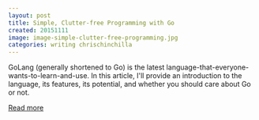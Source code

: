 ```yaml
---
layout: post
title: Simple, Clutter-free Programming with Go
created: 20151111
image: image-simple-clutter-free-programming.jpg
categories: writing chrischinchilla
---
```


GoLang (generally shortened to Go) is the latest language-that-everyone-wants-to-learn-and-use. In this article, I'll provide an introduction to the language, its features, its potential, and whether you should care about Go or not.

[Read more](http://www.sitepoint.com/simple-clutter-free-programming-with-go/)